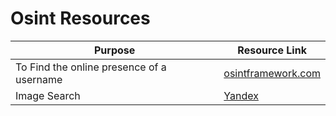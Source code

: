 # Osint Resources

|Purpose|Resource Link|
| ------ |------|
|To Find the online presence of a username|[osintframework.com](https://osintframework.com)|
|Image Search|[Yandex](https://yandex.com/images)|
